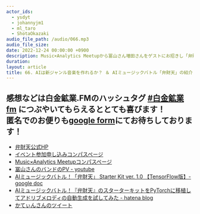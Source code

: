 ```yaml
---
actor_ids:
  - ysdyt
  - johannyjm1
  - ml_taro
  - ShotaOkazaki
audio_file_path: /audio/066.mp3
audio_file_size: 
date: 2022-12-24 00:00:00 +0900
description: Music×Analytics Meetupから冨山さん増田さんをゲストにお招きし「弁財天」イベントの紹介と、AIの作曲についてお話しました。
duration: 
layout: article
title: 66. AIは新ジャンル音楽を作れるか？ ＆ AIミュージックバトル「弁財天」の紹介
---
```

感想などは白金鉱業.FMのハッシュタグ [#白金鉱業fm](https://twitter.com/search?q=%23%E7%99%BD%E9%87%91%E9%89%B1%E6%A5%ADfm&src=typed_query) につぶやいてもらえるととても喜びます！  
匿名でのお便りも[google form](https://forms.gle/pRVNhjrhk8F88T228)にてお待ちしております！  
---
- [弁財天公式HP](https://benzaiten.studio.site/)
- [イベント参加申し込みコンパスページ](https://muana.connpass.com/event/263705/)
- [Music×Analytics Meetupコンパスページ](https://muana.connpass.com/)
- [冨山さんのバンドのPV - youtube](https://www.youtube.com/watch?v=l2OeUefJxr8)
- [AIミュージックバトル！「弁財天」 Starter Kit ver. 1.0 【TensorFlow版】- google doc](https://docs.google.com/document/d/1CizJ6b9i2yZ9OIDPrBWUROyJahlZrlqe-naxh4brACQ/edit#heading=h.al32062tcydl)
- [AIミュージックバトル！『弁財天』のスターターキットをPyTorchに移植してアドリブメロディの自動生成を試してみた - hatena blog](https://tam5917.hatenablog.com/entry/2022/10/25/204745)
- [かてぃんさんのツイート](https://twitter.com/880hz/status/1032542843187867649?s=20&t=ikOVkJe4hFawdqwj_9AYvw)
